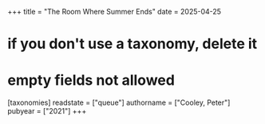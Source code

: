 +++
title = "The Room Where Summer Ends"
date = 2025-04-25
# if you don't use a taxonomy, delete it
# empty fields not allowed
[taxonomies]
  readstate = ["queue"]
  authorname = ["Cooley, Peter"]
  pubyear = ["2021"]
+++

